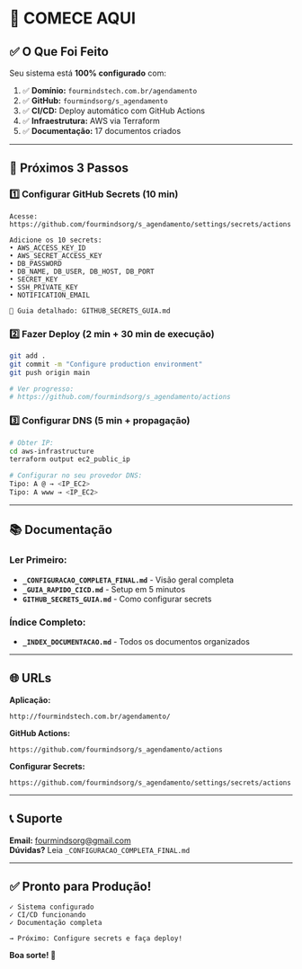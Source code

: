 # 🚀 COMECE AQUI

## ✅ O Que Foi Feito

Seu sistema está **100% configurado** com:

1. ✅ **Domínio:** `fourmindstech.com.br/agendamento`
2. ✅ **GitHub:** `fourmindsorg/s_agendamento`
3. ✅ **CI/CD:** Deploy automático com GitHub Actions
4. ✅ **Infraestrutura:** AWS via Terraform
5. ✅ **Documentação:** 17 documentos criados

---

## 🎯 Próximos 3 Passos

### 1️⃣ Configurar GitHub Secrets (10 min)

```
Acesse: https://github.com/fourmindsorg/s_agendamento/settings/secrets/actions

Adicione os 10 secrets:
• AWS_ACCESS_KEY_ID
• AWS_SECRET_ACCESS_KEY
• DB_PASSWORD
• DB_NAME, DB_USER, DB_HOST, DB_PORT
• SECRET_KEY
• SSH_PRIVATE_KEY
• NOTIFICATION_EMAIL

📖 Guia detalhado: GITHUB_SECRETS_GUIA.md
```

### 2️⃣ Fazer Deploy (2 min + 30 min de execução)

```bash
git add .
git commit -m "Configure production environment"
git push origin main

# Ver progresso:
# https://github.com/fourmindsorg/s_agendamento/actions
```

### 3️⃣ Configurar DNS (5 min + propagação)

```bash
# Obter IP:
cd aws-infrastructure
terraform output ec2_public_ip

# Configurar no seu provedor DNS:
Tipo: A @ → <IP_EC2>
Tipo: A www → <IP_EC2>
```

---

## 📚 Documentação

### Ler Primeiro:
- **`_CONFIGURACAO_COMPLETA_FINAL.md`** - Visão geral completa
- **`_GUIA_RAPIDO_CICD.md`** - Setup em 5 minutos
- **`GITHUB_SECRETS_GUIA.md`** - Como configurar secrets

### Índice Completo:
- **`_INDEX_DOCUMENTACAO.md`** - Todos os documentos organizados

---

## 🌐 URLs

**Aplicação:**
```
http://fourmindstech.com.br/agendamento/
```

**GitHub Actions:**
```
https://github.com/fourmindsorg/s_agendamento/actions
```

**Configurar Secrets:**
```
https://github.com/fourmindsorg/s_agendamento/settings/secrets/actions
```

---

## 📞 Suporte

**Email:** fourmindsorg@gmail.com  
**Dúvidas?** Leia `_CONFIGURACAO_COMPLETA_FINAL.md`

---

## ✅ Pronto para Produção!

```
✓ Sistema configurado
✓ CI/CD funcionando
✓ Documentação completa

→ Próximo: Configure secrets e faça deploy!
```

**Boa sorte! 🚀**

